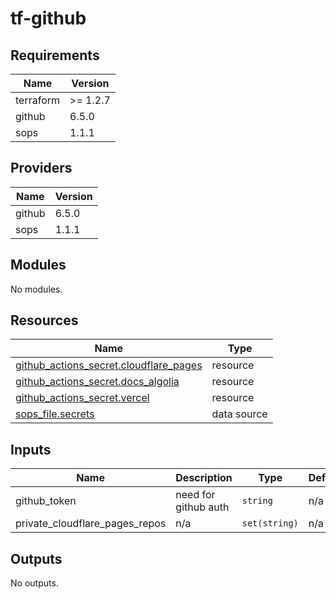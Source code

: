 # tf-github

<!-- BEGIN_TF_DOCS -->
## Requirements

| Name | Version |
|------|---------|
| terraform | >= 1.2.7 |
| github | 6.5.0 |
| sops | 1.1.1 |

## Providers

| Name | Version |
|------|---------|
| github | 6.5.0 |
| sops | 1.1.1 |

## Modules

No modules.

## Resources

| Name | Type |
|------|------|
| [github_actions_secret.cloudflare_pages](https://registry.terraform.io/providers/integrations/github/6.5.0/docs/resources/actions_secret) | resource |
| [github_actions_secret.docs_algolia](https://registry.terraform.io/providers/integrations/github/6.5.0/docs/resources/actions_secret) | resource |
| [github_actions_secret.vercel](https://registry.terraform.io/providers/integrations/github/6.5.0/docs/resources/actions_secret) | resource |
| [sops_file.secrets](https://registry.terraform.io/providers/carlpett/sops/1.1.1/docs/data-sources/file) | data source |

## Inputs

| Name | Description | Type | Default | Required |
|------|-------------|------|---------|:--------:|
| github\_token | need for github auth | `string` | n/a | yes |
| private\_cloudflare\_pages\_repos | n/a | `set(string)` | n/a | yes |

## Outputs

No outputs.
<!-- END_TF_DOCS -->
